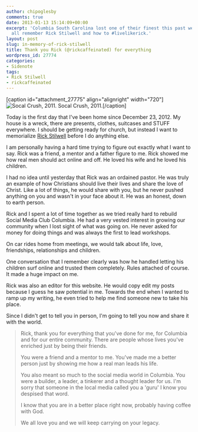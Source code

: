 ```yaml
---
author: chipoglesby
comments: true
date: 2013-01-13 15:14:09+00:00
excerpt: 'Columbia South Carolina lost one of their finest this past week. Let''s
  all remember Rick Stilwell and how to #livelikerick.'
layout: post
slug: in-memory-of-rick-stilwell
title: Thank you Rick (@rickcaffeinated) for everything
wordpress_id: 27774
categories:
- Sidenote
tags:
- Rick Stilwell
- rickcaffeinated
---
```


[caption id="attachment_27775" align="alignright" width="720"]![Socal Crush, 2011.](http://www.chipoglesby.com/wp-content/uploads/2013/01/299443_10150292844299817_1877259_n.jpeg) Socal Crush, 2011.[/caption]

Today is the first day that I've been home since December 23, 2012. My house is a wreck, there are presents, clothes, suitcases and STUFF everywhere. I should be getting ready for church, but instead I want to memorialize [Rick Stilwell](http://www.rickcaffeinated.com) before I do anything else.

I am personally having a hard time trying to figure out exactly what I want to say. Rick was a friend, a mentor and a father figure to me. Rick showed me how real men should act online and off. He loved his wife and he loved his children.

I had no idea until yesterday that Rick was an ordained pastor. He was truly an example of how Christians should live their lives and share the love of Christ. Like a lot of things, he would share with you, but he never pushed anything on you and wasn't in your face about it. He was an honest, down to earth person.

Rick and I spent a lot of time together as we tried really hard to rebuild Social Media Club Columbia. He had a very vested interest in growing our community when I lost sight of what was going on. He never asked for money for doing things and was always the first to lead workshops.

On car rides home from meetings, we would talk about life, love, friendships, relationships and children. 

One conversation that I remember clearly was how he handled letting his children surf online and trusted them completely. Rules attached of course. It made a huge impact on me.

Rick was also an editor for this website. He would copy edit my posts because I guess he saw potential in me. Towards the end when I wanted to ramp up my writing, he even tried to help me find someone new to take his place.

Since I didn't get to tell you in person, I'm going to tell you now and share it with the world.


<blockquote>Rick, thank you for everything that you've done for me, for Columbia and for our entire community. There are people whose lives you've enriched just by being their friends.

You were a friend and a mentor to me. You've made me a better person just by showing me how a real man leads his life.

You also meant so much to the social media world in Columbia. You were a builder, a leader, a tinkerer and a thought leader for us. I'm sorry that someone in the local media called you a 'guru' I know you despised that word.

I know that you are in a better place right now, probably having coffee with God.

We all love you and we will keep carrying on your legacy.</blockquote>
